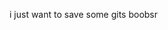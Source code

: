 i just want to save some gits
boobsr


<!---




i don't know how to do this so im just gonna fill in the default
- 👋 Hi, I’m @GravityShark0
- 👀 I’m interested in ... python and linux(IUSEARCHBTWIUSEARCHBTWIUSEARCHBTWIUSEARCHBTWIUSEARCHBTWIUSEARCHBTWIUSEARCHBTW)
- 🌱 I’m currently learning ... arch linux and relearning python
- 💞️ I’m looking to collaborate on ... probably not, im only doing this to save gits to myself online and not to share
- 📫 How to reach me ... GravityShark#9155 or youtube GravityShark (im more active here)


GravityShark0/GravityShark0 is a ✨ special ✨ repository because its `README.md` (this file) appears on your GitHub profile.
You can click the Preview link to take a look at your changes.
--->
